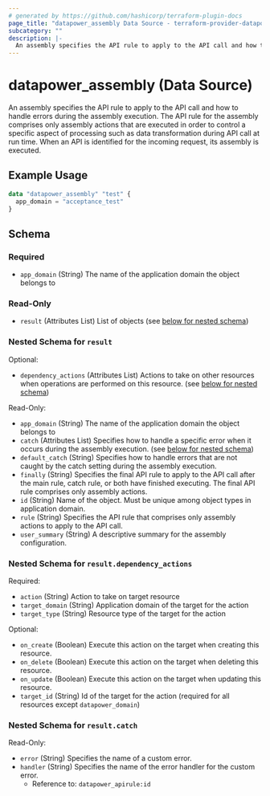 ```yaml
---
# generated by https://github.com/hashicorp/terraform-plugin-docs
page_title: "datapower_assembly Data Source - terraform-provider-datapower"
subcategory: ""
description: |-
  An assembly specifies the API rule to apply to the API call and how to handle errors during the assembly execution. The API rule for the assembly comprises only assembly actions that are executed in order to control a specific aspect of processing such as data transformation during API call at run time. When an API is identified for the incoming request, its assembly is executed.
---
```


# datapower_assembly (Data Source)

An assembly specifies the API rule to apply to the API call and how to handle errors during the assembly execution. The API rule for the assembly comprises only assembly actions that are executed in order to control a specific aspect of processing such as data transformation during API call at run time. When an API is identified for the incoming request, its assembly is executed.

## Example Usage

```terraform
data "datapower_assembly" "test" {
  app_domain = "acceptance_test"
}
```

<!-- schema generated by tfplugindocs -->
## Schema

### Required

- `app_domain` (String) The name of the application domain the object belongs to

### Read-Only

- `result` (Attributes List) List of objects (see [below for nested schema](#nestedatt--result))

<a id="nestedatt--result"></a>
### Nested Schema for `result`

Optional:

- `dependency_actions` (Attributes List) Actions to take on other resources when operations are performed on this resource. (see [below for nested schema](#nestedatt--result--dependency_actions))

Read-Only:

- `app_domain` (String) The name of the application domain the object belongs to
- `catch` (Attributes List) Specifies how to handle a specific error when it occurs during the assembly execution. (see [below for nested schema](#nestedatt--result--catch))
- `default_catch` (String) Specifies how to handle errors that are not caught by the catch setting during the assembly execution.
- `finally` (String) Specifies the final API rule to apply to the API call after the main rule, catch rule, or both have finished executing. The final API rule comprises only assembly actions.
- `id` (String) Name of the object. Must be unique among object types in application domain.
- `rule` (String) Specifies the API rule that comprises only assembly actions to apply to the API call.
- `user_summary` (String) A descriptive summary for the assembly configuration.

<a id="nestedatt--result--dependency_actions"></a>
### Nested Schema for `result.dependency_actions`

Required:

- `action` (String) Action to take on target resource
- `target_domain` (String) Application domain of the target for the action
- `target_type` (String) Resource type of the target for the action

Optional:

- `on_create` (Boolean) Execute this action on the target when creating this resource.
- `on_delete` (Boolean) Execute this action on the target when deleting this resource.
- `on_update` (Boolean) Execute this action on the target when updating this resource.
- `target_id` (String) Id of the target for the action (required for all resources except `datapower_domain`)


<a id="nestedatt--result--catch"></a>
### Nested Schema for `result.catch`

Read-Only:

- `error` (String) Specifies the name of a custom error.
- `handler` (String) Specifies the name of the error handler for the custom error.
  - Reference to: `datapower_apirule:id`
